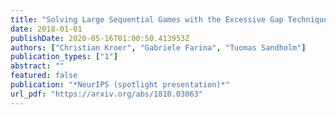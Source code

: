 ```yaml
---
title: "Solving Large Sequential Games with the Excessive Gap Technique"
date: 2018-01-01
publishDate: 2020-05-16T01:00:50.413953Z
authors: ["Christian Kroer", "Gabriele Farina", "Tuomas Sandholm"]
publication_types: ["1"]
abstract: ""
featured: false
publication: "*NeurIPS (spotlight presentation)*"
url_pdf: "https://arxiv.org/abs/1810.03063"
---
```


